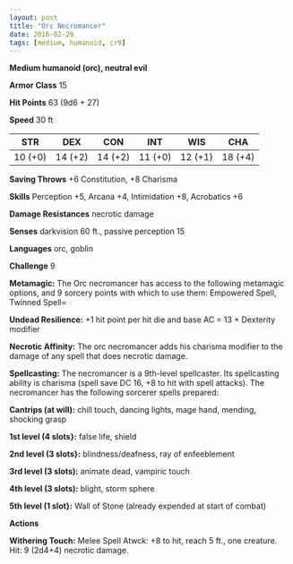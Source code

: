 ```yaml
---
layout: post
title: "Orc Necromancer"
date: 2016-02-29
tags: [medium, humanoid, cr9]
---
```


**Medium humanoid (orc), neutral evil**

**Armor Class** 15

**Hit Points** 63 (9d6 + 27)

**Speed** 30 ft

|   STR   |   DEX   |   CON   |   INT   |   WIS   |   CHA   |
|:-----:|:-----:|:-----:|:-----:|:-----:|:-----:|
| 10 (+0) | 14 (+2) | 14 (+2) | 11 (+0) | 12 (+1) | 18 (+4) |

**Saving Throws** +6 Constitution, +8 Charisma

**Skills** Perception +5, Arcana +4, Intimidation +8, Acrobatics +6

**Damage Resistances** necrotic damage

**Senses** darkvision 60 ft., passive perception 15

**Languages** orc, goblin

**Challenge** 9

**Metamagic:** The Orc necromancer has access to the following metamagic options, and 9 sorcery points with which to use them: Empowered Spell, Twinned Spell=

**Undead Resilience:** +1 hit point per hit die and base AC = 13 + Dexterity modifier

**Necrotic Affinity:** The orc necromancer adds his charisma modifier to the damage of any spell that does necrotic damage.

**Spellcasting:** The necromancer is a 9th-level spellcaster. Its spellcasting ability is charisma (spell save DC 16, +8 to hit with spell attacks). The necromancer has the following sorcerer spells prepared:

**Cantrips (at will):** chill touch, dancing lights, mage hand, mending, shocking grasp

**1st level (4 slots}:** false life, shield

**2nd level (3 slots}:** blindness/deafness, ray of enfeeblement

**3rd level (3 slots):** animate dead, vampiric touch

**4th level (3 slots):** blight, storm sphere

**5th level (1 slot}:** Wall of Stone (already expended at start of combat)

**Actions** 

**Withering Touch:** Melee Spell Atwck: +8 to hit, reach 5 ft., one creature. Hit: 9 (2d4+4) necrotic damage.